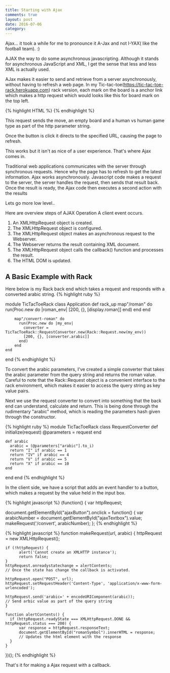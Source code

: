 ```yaml
---
title: Starting with Ajax
comments: true
layout: post
date: 2016-07-06
category: 
---
```


Ajax... it took a while for me to pronounce it A-Jax and not I-YAX( like the football team). :)

AJAX the way to do some asynchronous javascripting. Although it stands for asynchronous JavaScript and XML, I get the sense that less and less XML is actually used.

AJax makes it easier to send and retrieve from a server asynchronously, without having to refresh a web page. In my Tic-tac-toe(https://tic-tac-toe-rack.herokuapp.com) rack version, each mark on the board is a anchor link which makes a http request which would looks like this for board mark on the top left.

{% highlight HTML %}
  <a href="/play?move=#1&board=#---------&game-type=#hvh"></a>
{% endhighlight %}

This request sends the move, an empty board and a human vs human game type as part of the http parameter string.

Once the button is click it directs to the specified URL, causing the page to refresh.

This works but it isn't as nice of a user experience. That's where Ajax comes in.

Traditional web applications communicates with the server through synchronous requests. Hence why the page has to refresh to get the latest information. 
Ajax works asynchronously. Javascript code makes a request to the server, the server handles the request, then sends that result back. Once the result is ready, the Ajax code then executes a second action with the results

Lets go more low level..

Here are overview steps of AJAX Operation
A client event occurs.

1. An XMLHttpRequest object is created.
2. The XMLHttpRequest object is configured.
3. The XMLHttpRequest object makes an asynchronous request to the Webserver.
4. The Webserver returns the result containing XML document.
5. The XMLHttpRequest object calls the callback() function and processes the result.
5. The HTML DOM is updated.
 
## A Basic Example with Rack

Here below is my Rack back end which takes a request and responds with a converted arabic string.
{% highlight ruby %}

module TicTacToeRack
  class Application
    def rack_up
        map"/roman" do
          run(Proc.new do |roman_env|
            [200, {}, [display.roman]]
          end)
          end
        end

        map"/convert-roman" do
          run(Proc.new do |my_env|
            converter = TicTacToeRack::RequestConverter.new(Rack::Request.new(my_env))
            [200, {}, [converter.arabic]]
          end)
        end
    end
end
{% endhighlight %}

To convert the arabic parameters, I've created a simple converter that takes the arabic parameter from the query string and returns the roman value. 
Careful to note that the Rack::Request object is a convenient interface to the rack environment, which makes it easier to access the query string as key value pairs.

Next we use the request converter to convert into something that the back end can understand, calculate and return. This is being done through the rudimentary "arabic" method, which is reading the parameters hash given through the constructor.

{% highlight ruby %}
module TicTacToeRack
  class RequestConverter
    def initialize(request)
      @parameters = request
    end

    def arabic
      arabic = (@parameters["arabic"].to_i)
      return "I" if arabic == 1
      return "IV" if arabic == 4
      return "V" if arabic == 5
      return "X" if arabic == 10
    end
  end
end
{% endhighlight %}

In the client side, we have a script that adds an event handler to a button, which makes a request by the value held in the input box.

{% highlight javascript %}
(function() {
  var httpRequest;

  document.getElementById("ajaxButton").onclick = function() { 
    var arabicNumber = document.getElementById("ajaxTextbox").value;
    makeRequest('/convert', arabicNumber); 
  };
{% endhighlight %}

{% highlight javascript %}
  function makeRequest(url, arabic) {
    httpRequest = new XMLHttpRequest();

    if (!httpRequest) {
          alert('Cannot create an XMLHTTP instance');
          return false;
    }
    httpRequest.onreadystatechange = alertContents;
    // Once the state has change the callback is activated.

    httpRequest.open("POST", url);
    httpRequest.setRequestHeader('Content-Type', 'application/x-www-form-urlencoded');

    httpRequest.send('arabic=' + encodeURIComponent(arabic));
    // Send arbic value as part of the query string
    }

    function alertContents() {
      if (httpRequest.readyState === XMLHttpRequest.DONE && httpRequest.status === 200) {
          var response = httpRequest.responseText;
          document.getElementById("romanSymbol").innerHTML = response;
          // Updates the html element with the response
      }
    }
})();
  </script>
{% endhighlight %}

That's it for making a Ajax request with a callback. 
